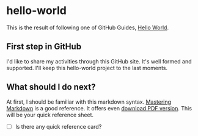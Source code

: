 # hello-world

This is the result of following one of GitHub Guides, [Hello World](https://guides.github.com/activities/hello-world/).

## First step in GitHub

I'd like to share my activities through this GitHub site.
It's well formed and supported.
I'll keep this hello-world project to the last moments.

## What should I do next?

At first, I should be familiar with this markdown syntax.
[Mastering Markdown](https://guides.github.com/features/mastering-markdown/) is a good reference.
It offers even [download PDF version](https://guides.github.com/pdfs/markdown-cheatsheet-online.pdf).
This will be your quick reference sheet.
- [ ] Is there any quick reference card?

